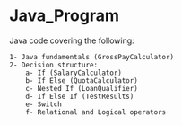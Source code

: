 # Java_Program
Java code covering the following: 

    1- Java fundamentals (GrossPayCalculator)
    2- Decision structure:
        a- If (SalaryCalculator)
        b- If Else (QuotaCalculator)
        c- Nested If (LoanQualifier)
        d- If Else If (TestResults)
        e- Switch 
        f- Relational and Logical operators
    
